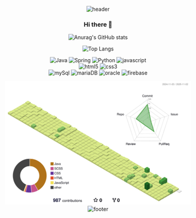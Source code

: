 <div align="center">
  
  ![header](https://capsule-render.vercel.app/api?type=waving&text=can'tHurtMe&height=180&fontAlignY=35&fontColor=FFFFFF)
</div>
<div align="center">
  
  ### Hi there 👋
</div>

  
<div align="center">

  ![Anurag's GitHub stats](https://github-readme-stats.vercel.app/api?username=javython999&show_icons=true&theme=default)
  
  ![Top Langs](https://github-readme-stats.vercel.app/api/top-langs/?username=javython999&layout=compact)

<section>
  <img alt="Java" src ="https://img.shields.io/badge/Java-007396.svg?&style=flat&logo=Java&logoColor=white"/>
  <img alt="Spring" src="https://img.shields.io/badge/spring-6DB33F?style=flat&logo=spring&logoColor=white">
  <img alt="Python" src="https://img.shields.io/badge/python-3776AB?style=flat&logo=python&logoColor=white">
  <img alt="javascript" src="https://img.shields.io/badge/javascript-F7DF1E?style=flat&logo=javascript&logoColor=white">
</section>
<section>
  <img alt="html5" src="https://img.shields.io/badge/html5-E34F26?style=flat&logo=html5&logoColor=white">
  <img alt="css3" src="https://img.shields.io/badge/css3-1572B6?style=flat&logo=css3&logoColor=white">
</section>
<section>
  <img alt="mySql" src="https://img.shields.io/badge/mysql-4479A1?style=flat&logo=mysql&logoColor=white">
  <img alt="mariaDB" src="https://img.shields.io/badge/mariadb-003545?style=flat&logo=mariadb&logoColor=white">
  <img alt="oracle" src="https://img.shields.io/badge/oracle-F80000?style=flat&logo=oracle&logoColor=white">
  <img alt="firebase" src="https://img.shields.io/badge/firebase-FFCA28?style=flat&logo=firebase&logoColor=white">
</section>

</div>
<div align="center">

  ![](./profile-3d-contrib/profile-green-animate.svg)
  ![footer](https://capsule-render.vercel.app/api?type=waving&height=180&section=footer)
</div>


